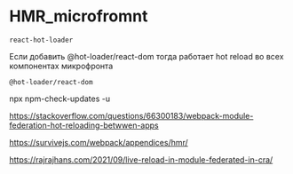 # HMR_microfromnt


```
react-hot-loader 
```
Если добавить @hot-loader/react-dom тогда работает hot reload во всех компонентах микрофронта
```
@hot-loader/react-dom
```

npx npm-check-updates -u

https://stackoverflow.com/questions/66300183/webpack-module-federation-hot-reloading-betwwen-apps

https://survivejs.com/webpack/appendices/hmr/

https://rajrajhans.com/2021/09/live-reload-in-module-federated-in-cra/